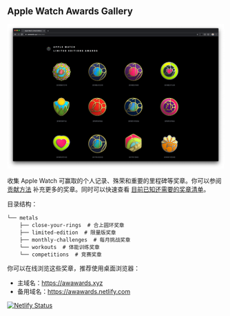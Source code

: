 ## Apple Watch Awards Gallery

![](images/preview.png)

收集 Apple Watch 可赢取的个人记录、殊荣和重要的里程碑等奖章。你可以参阅 [贡献方法](contribution.md) 补充更多的奖章。同时可以快速查看 [目前已知还需要的奖章清单](https://shimo.im/docs/aszwLCZeU0wOddXz/)。


目录结构：
```
└── metals
    ├── close-your-rings  # 合上圆环奖章
    ├── limited-edition  # 限量版奖章
    ├── monthly-challenges  # 每月挑战奖章
    └── workouts  # 体能训练奖章
    └── competitions  # 竞赛奖章
```
你可以在线浏览这些奖章，推荐使用桌面浏览器：

- 主域名：https://awawards.xyz
- 备用域名：https://awawards.netlify.com

[![Netlify Status](https://api.netlify.com/api/v1/badges/5cec7282-d820-4e7d-86d0-1d27bb911d36/deploy-status)](https://app.netlify.com/sites/awawards/deploys)
